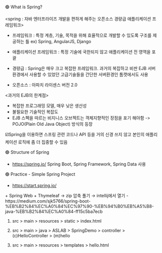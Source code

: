 🟢 What is Spring?

<spring : 자바 엔터프라이즈 개발을 편하게 해주는 오픈소스 경량급 애플리케이션 프레임워크>

- 프레임워크 : 특정 계층, 기술, 목적을 위해 효율적으로 개발할 수 있도록 구조를 제공하는 틀
  ex) Spring, AngularJS, Django

- 애플리케이션 프레임워크 : 특정 기술에 국한되지 않고 애플리케이션 전 영역을 포괄

- 경량급 : Spring은 매우 크고 복잡한 프레임워크. 과거의 복잡하고 비싼 EJB 서버 환경에서 사용할 수 있었던 고급기술들을 간단한 서버환경인 톰캣에서도 사용

- 오픈소스 : 아파치 라이센스 버전 2.0



<과거의 EJB의 한계점>

- 복잡한 프로그래밍 모델, 매우 낮은 생산성
- 불필요한 기술적인 복잡도
- EJB 스펙을 따르는 비지니스 오브젝트는 객체지향적인 장점을 포기 해야함
-> POJO(Plain Old Java Object) 방식의 등장



☑️Spring을 이용하면 스프링 관련 코드나 API 등을 거의 신경 쓰지 않고 본인의 애플리케이션 로직에 좀 더 집중할 수 있음



🟢 Structure of Spring
- https://spring.io/
Spring Boot, Spring Framework, Spring Data 사용


🟢 Practice - Simple Spring Project
- https://start.spring.io/

<dependencies>
+ Spring Web
+ Thymeleaf

<generate> 
→ zip 압축 풀기 
→ intellij에서 열기

<java version error>
- https://medium.com/sjk5766/spring-boot-%EB%B2%84%EC%A0%84%EC%97%90-%EB%94%B0%EB%A5%B8-java-%EB%B2%84%EC%A0%84-ff15c5ba7ecb

1. src > main > resources > static > index.html

2. src > main > java > ASLAB > SpringDemo > controller > (c)HelloController > (m)hello

3. src > main > resources > templates > hello.html


